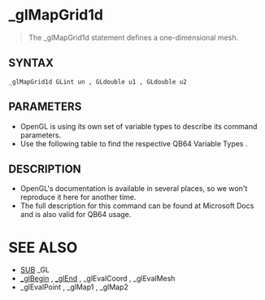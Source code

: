 # _glMapGrid1d
> The _glMapGrid1d statement defines a one-dimensional mesh.

## SYNTAX
`_glMapGrid1d GLint un , GLdouble u1 , GLdouble u2`

## PARAMETERS
* OpenGL is using its own set of variable types to describe its command parameters.
* Use the following table to find the respective QB64 Variable Types .


## DESCRIPTION
* OpenGL's documentation is available in several places, so we won't reproduce it here for another time.
* The full description for this command can be found at Microsoft Docs and is also valid for QB64 usage.


# SEE ALSO
* [SUB](SUB.md) _GL
* [_glBegin](_glBegin.md) , [_glEnd](_glEnd.md) , _glEvalCoord , _glEvalMesh
* _glEvalPoint , _glMap1 , _glMap2

